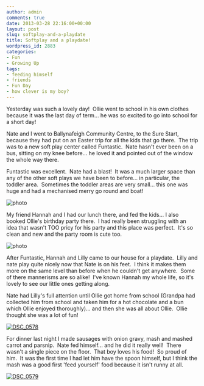 ```yaml
---
author: admin
comments: true
date: 2013-03-28 22:16:00+00:00
layout: post
slug: softplay-and-a-playdate
title: Softplay and a playdate!
wordpress_id: 2883
categories:
- Fun
- Growing Up
tags:
- feeding himself
- friends
- Fun Day
- how clever is my boy?
---
```


Yesterday was such a lovely day!  Ollie went to school in his own clothes because it was the last day of term... he was so excited to go into school for a short day!

Nate and I went to Ballynafeigh Community Centre, to the Sure Start, because they had put on an Easter trip for all the kids that go there.  The trip was to a new soft play center called Funtastic.  Nate hasn't ever been on a bus, sitting on my knee before... he loved it and pointed out of the window the whole way there.

Funtastic was excellent.  Nate had a blast!  It was a much larger space than any of the other soft plays we have been to before... in particular, the toddler area.  Sometimes the toddler areas are very small... this one was huge and had a mechanised merry go round and boat!


![photo](http://www.outmumbered.com/wp-content/uploads/2013/03/photo2-680x1024.jpg)




My friend Hannah and I had our lunch there, and fed the kids... I also booked Ollie's birthday party there.  I had really been struggling with an idea that wasn't TOO pricy for his party and this place was perfect.  It's so clean and new and the party room is cute too.

![photo](http://www.outmumbered.com/wp-content/uploads/2013/03/photo1-680x1024.jpg)


After Funtastic, Hannah and Lilly came to our house for a playdate.  Lilly and nate play quite nicely now that Nate is on his feet.  I think it makes them more on the same level than before when he couldn't get anywhere.  Some of there mannerisms are so alike!  I've known Hannah my whole life, so it's lovely to see our little ones getting along.

Nate had Lilly's full attention until Ollie got home from school (Grandpa had collected him from school and taken him for a hot chocolate and a bun which Ollie enjoyed thoroughly)... and then she was all about Ollie.  Ollie thought she was a lot of fun!


[![DSC_0578](http://www.outmumbered.com/wp-content/uploads/2013/03/DSC_0578-680x1024.jpg)](http://www.outmumbered.com/wp-content/uploads/2013/03/DSC_0578.jpg)


For dinner last night I made sausages with onion gravy, mash and mashed carrot and parsnip.  Nate fed himself... and he did it really well!  There wasn't a single piece on the floor.  That boy loves his food!  So proud of him.  It was the first time I had let him have the spoon himself, but I think the mash was a good first 'feed yourself' food because it isn't runny at all.


[![DSC_0579](http://www.outmumbered.com/wp-content/uploads/2013/03/DSC_0579-680x1024.jpg)](http://www.outmumbered.com/wp-content/uploads/2013/03/DSC_0579.jpg)
